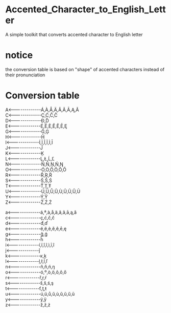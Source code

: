 # Accented_Character_to_English_Letter
A simple toolkit that converts accented character to English letter  
# notice
the conversion table is based on "shape" of accented characters instead of their pronunciation
# Conversion table
A<-------------Á,À,Å,Ä,Â,Ã,Ā,Ą,Ă  
C<-------------Ç,Ć,Č,Ĉ  
D<-------------Đ,Ď  
E<-------------É,Ë,È,Ě,Ê,Ē,Ę  
G<-------------Ĝ,Ģ  
H<-------------Ĥ  
I<-------------Í,Ï,Î,Ĩ,Ì,Ī  
J<-------------Ĵ  
K<-------------Ķ  
L<-------------Ļ,Ł,Ĺ,Ľ  
N<-------------Ñ,Ň,Ņ,Ń,Ŋ  
O<-------------Ó,Ò,Ö,Õ,Ô,Ő  
R<-------------Ř,Ŗ,Ŕ  
S<-------------Š,Ŝ,Ś  
T<-------------Ť,Ţ,Ŧ  
U<-------------Ú,Ü,Ů,Ŭ,Ù,Û,Ũ,Ű,Ū  
Y<-------------Ý,Ÿ  
Z<-------------Ž,Ź,Ż  

a<-------------á,ª,à,å,ä,â,ã,ā,ą,ă  
c<-------------ç,ć,č,ĉ  
d<-------------đ,ď  
e<-------------é,ë,è,ě,ê,ē,ę  
g<-------------ĝ,ģ  
h<-------------ĥ  
i<-------------í,ï,î,ĩ,ì,ī,î  
j<-------------ĵ  
k<-------------ĸ,ķ  
l<-------------ļ,ł,ĺ,ľ  
n<-------------ñ,ň,ń,ŋ  
o<-------------ó,º,ò,ö,õ,ô,ő  
r<-------------ř,ŗ,ŕ  
s<-------------š,ŝ,ś,ş  
t<-------------ť,ţ,ŧ  
u<-------------ú,ü,ů,ŭ,ù,û,ũ,ű,ū  
y<-------------ý,ÿ  
z<-------------ž,ź,ż  
